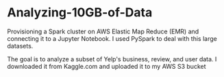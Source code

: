 # Analyzing-10GB-of-Data

Provisioning a Spark cluster on AWS Elastic Map Reduce (EMR) and connecting it to a Jupyter Notebook. I used PySpark to deal with this large datasets.

The goal is to analyze a subset of Yelp's business, review, and user data. I downloaded it from Kaggle.com and uploaded it to my AWS S3 bucket
